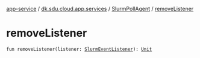 [app-service](../../index.md) / [dk.sdu.cloud.app.services](../index.md) / [SlurmPollAgent](index.md) / [removeListener](./remove-listener.md)

# removeListener

`fun removeListener(listener: `[`SlurmEventListener`](../-slurm-event-listener.md)`): `[`Unit`](https://kotlinlang.org/api/latest/jvm/stdlib/kotlin/-unit/index.html)